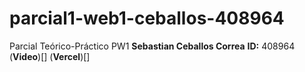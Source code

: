 # parcial1-web1-ceballos-408964
Parcial Teórico-Práctico PW1
**Sebastian Ceballos Correa**
**ID:** 408964
(**Video**)[]
(**Vercel**)[]